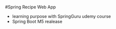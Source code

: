 #Spring Recipe Web App 

 - learning purpose with SpringGuru udemy course
 - Spring Boot M5 realease
 